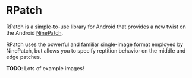 RPatch
======

RPatch is a simple-to-use library for Android that provides a new twist on the Android [NinePatch](http://developer.android.com/reference/android/graphics/NinePatch.html).

RPatch uses the powerful and familiar single-image format employed by NinePatch, but allows you to specify reptition behavior on the middle and edge patches.

**TODO**: Lots of example images!
